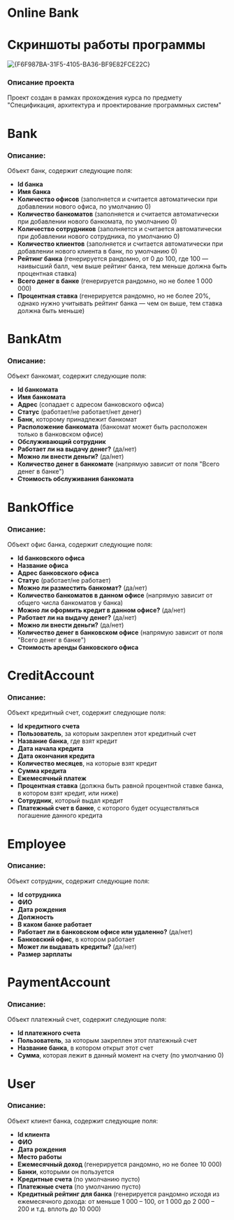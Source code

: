 # Online Bank

# Скриншоты работы программы

![{F6F987BA-31F5-4105-BA36-BF9E82FCE22C}](https://github.com/user-attachments/assets/6abebff2-d229-4e77-b4f0-6feea1f6c469)


### Описание проекта
Проект создан в рамках прохождения курса по предмету "Спецификация, архитектура и проектирование программных систем"

# Bank

### Описание:
Объект банк, содержит следующие поля:

- **Id банка**
- **Имя банка**
- **Количество офисов** (заполняется и считается автоматически при добавлении нового офиса, по умолчанию 0)
- **Количество банкоматов** (заполняется и считается автоматически при добавлении нового банкомата, по умолчанию 0)
- **Количество сотрудников** (заполняется и считается автоматически при добавлении нового сотрудника, по умолчанию 0)
- **Количество клиентов** (заполняется и считается автоматически при добавлении нового клиента в банк, по умолчанию 0)
- **Рейтинг банка** (генерируется рандомно, от 0 до 100, где 100 — наивысший балл, чем выше рейтинг банка, тем меньше должна быть процентная ставка)
- **Всего денег в банке** (генерируется рандомно, но не более 1 000 000)
- **Процентная ставка** (генерируется рандомно, но не более 20%, однако нужно учитывать рейтинг банка — чем он выше, тем ставка должна быть меньше)

# BankAtm

### Описание:
Объект банкомат, содержит следующие поля:

- **Id банкомата**
- **Имя банкомата**
- **Адрес** (сопадает с адресом банковского офиса)
- **Статус** (работает/не работает/нет денег)
- **Банк**, которому принадлежит банкомат
- **Расположение банкомата** (банкомат может быть расположен только в банковском офисе)
- **Обслуживающий сотрудник**
- **Работает ли на выдачу денег?** (да/нет)
- **Можно ли внести деньги?** (да/нет)
- **Количество денег в банкомате** (напрямую зависит от поля "Всего денег в банке")
- **Стоимость обслуживания банкомата**

# BankOffice

### Описание:
Объект офис банка, содержит следующие поля:

- **Id банковского офиса**
- **Название офиса**
- **Адрес банковского офиса**
- **Статус** (работает/не работает)
- **Можно ли разместить банкомат?** (да/нет)
- **Количество банкоматов в данном офисе** (напрямую зависит от общего числа банкоматов у банка)
- **Можно ли оформить кредит в данном офисе?** (да/нет)
- **Работает ли на выдачу денег?** (да/нет)
- **Можно ли внести деньги?** (да/нет)
- **Количество денег в банковском офисе** (напрямую зависит от поля "Всего денег в банке")
- **Стоимость аренды банковского офиса**

# CreditAccount

### Описание:
Объект кредитный счет, содержит следующие поля:

- **Id кредитного счета**
- **Пользователь**, за которым закреплен этот кредитный счет
- **Название банка**, где взят кредит
- **Дата начала кредита**
- **Дата окончания кредита**
- **Количество месяцев**, на которые взят кредит
- **Сумма кредита**
- **Ежемесячный платеж**
- **Процентная ставка** (должна быть равной процентной ставке банка, в котором взят кредит, или ниже)
- **Сотрудник**, который выдал кредит
- **Платежный счет в банке**, с которого будет осуществляться погашение данного кредита

# Employee

### Описание:
Объект сотрудник, содержит следующие поля:

- **Id сотрудника**
- **ФИО**
- **Дата рождения**
- **Должность**
- **В каком банке работает**
- **Работает ли в банковском офисе или удаленно?** (да/нет)
- **Банковский офис**, в котором работает
- **Может ли выдавать кредиты?** (да/нет)
- **Размер зарплаты**

# PaymentAccount

### Описание:
Объект платежный счет, содержит следующие поля:

- **Id платежного счета**
- **Пользователь**, за которым закреплен этот платежный счет
- **Название банка**, в котором открыт этот счет
- **Сумма**, которая лежит в данный момент на счету (по умолчанию 0)

# User

### Описание:
Объект клиент банка, содержит следующие поля:

- **Id клиента**
- **ФИО**
- **Дата рождения**
- **Место работы**
- **Ежемесячный доход** (генерируется рандомно, но не более 10 000)
- **Банки**, которыми он пользуется
- **Кредитные счета** (по умолчанию пусто)
- **Платежные счета** (по умолчанию пусто)
- **Кредитный рейтинг для банка** (генерируется рандомно исходя из ежемесячного дохода: от меньше 1 000 – 100, от 1 000 до 2 000 – 200 и т.д. вплоть до 10 000)
